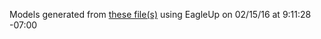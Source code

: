 Models generated from [these file(s)](https://raw.github.com/sparkfun/Edison_Battery_Block/26c2c37ad96e5be5450ffc2b88f108fb3bff9484/Hardware/Battery_Block.brd) using EagleUp on 02/15/16 at 9:11:28 -07:00
